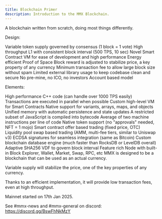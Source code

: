 ```yaml
---
title: Blockchain Primer
description: Introduction to the MMX Blockchain.
---
```

A blockchain written from scratch, doing most things differently.

Design:

Variable token supply governed by consensus (1 block = 1 vote)
High throughput L1 with consistent block interval (500 TPS, 10 sec)
Novel Smart Contract VM for ease of development and high performance
Energy efficient Proof of Space
Block reward is adjusted to stabilize price, a key property of any currency
Minimum transaction fee to allow large block size without spam
Limited external library usage to keep codebase clean and secure
No pre-mine, no ICO, no investors
Account based model

Elements:

High performance C++ code (can handle over 1000 TPS easily)
Transactions are executed in parallel when possible
Custom high-level VM for Smart Contracts
Native support for variants, arrays, maps, and objects
Unified memory with automatic persistence and state updates
A restricted subset of JavaScript is compiled into bytecode
Average of two machine instructions per line of code
Native token support (no "approvals" needed, NFT = 1 mojo)
Smart contract offer based trading (fixed price, OTC)
Liquidity pool swap based trading (AMM, multi-fee tiers, similar to Uniswap v3)
ECDSA signatures for seamless integration (same as Bitcoin)
Custom blockchain database engine (much faster than RocksDB or LevelDB overall)
Adaptive SHA256 VDF to govern block interval
Feature rich Node with built-in Block Explorer, Wallet, Market, Swap, RPC, etc
MMX is designed to be a blockchain that can be used as an actual currency.

Variable supply will stabilize the price, one of the key properties of any currency.

Thanks to an efficient implementation, it will provide low transaction fees, even at high throughput.

Mainnet started on 17th Jan 2025.

See #mmx-news and #mmx-general on discord: https://discord.gg/BswFhNkMzY